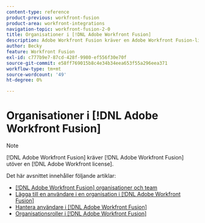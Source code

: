 ```yaml
---
content-type: reference
product-previous: workfront-fusion
product-area: workfront-integrations
navigation-topic: workfront-fusion-2-0
title: Organisationer i [!DNL Adobe Workfront Fusion]
description: Adobe Workfront Fusion kräver en Adobe Workfront Fusion-licens förutom en Adobe Workfront-licens.
author: Becky
feature: Workfront Fusion
exl-id: c777b9e7-87cd-428f-9980-ef556f30e70f
source-git-commit: e58ff769015b8c4e34b34eea653f55a296eea371
workflow-type: tm+mt
source-wordcount: '49'
ht-degree: 0%

---
```


# Organisationer i [!DNL Adobe Workfront Fusion]

>[!NOTE]
>
>[!DNL Adobe Workfront Fusion] kräver [!DNL Adobe Workfront Fusion] utöver en [!DNL Adobe Workfront license].

Det här avsnittet innehåller följande artiklar:

* [[!DNL Adobe Workfront Fusion] organisationer och team](../../workfront-fusion/organizations/organizations-and-teams.md)
* [Lägga till en användare i en organisation i [!DNL Adobe Workfront Fusion]](../../workfront-fusion/organizations/add-user-to-an-organization.md)
* [Hantera användare i [!DNL Adobe Workfront Fusion]](../../workfront-fusion/organizations/manage-fusion-users.md)
* [Organisationsroller i [!DNL Adobe Workfront Fusion]](../../workfront-fusion/organizations/organization-roles.md)
